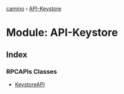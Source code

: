 [camino](../README.md) › [API-Keystore](api_keystore.md)

# Module: API-Keystore

## Index

### RPCAPIs Classes

* [KeystoreAPI](../classes/api_keystore.keystoreapi.md)
